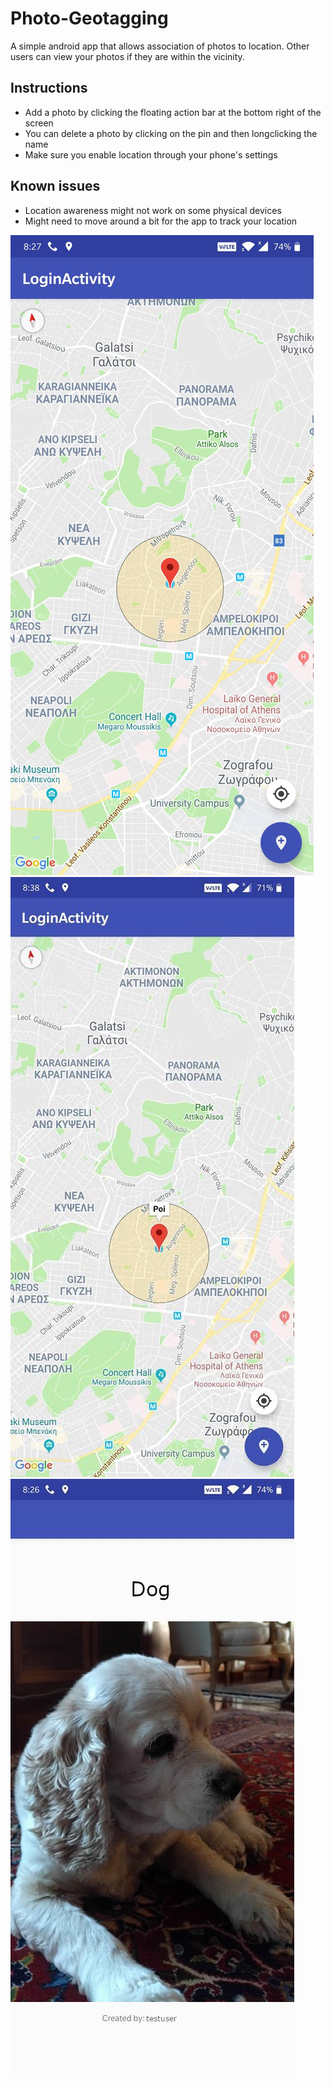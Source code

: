 # Photo-Geotagging
A simple android app that allows association of photos to location.
Other users can view your photos if they are within the vicinity.

## Instructions
- Add a photo by clicking the floating action bar at the bottom right of the screen
- You can delete a photo by clicking on the pin and then longclicking the name
- Make sure you enable location through your phone's settings

## Known issues
- Location awareness might not work on some physical devices
- Might need to move around a bit for the app to track your location


![poi](https://github.com/ADVavvas/Photo-Geotagging/blob/master/poi2.jpg)
![poi_details](https://github.com/ADVavvas/Photo-Geotagging/blob/master/poi_details.jpg)
![poi_image](https://github.com/ADVavvas/Photo-Geotagging/blob/master/geotag.png)
